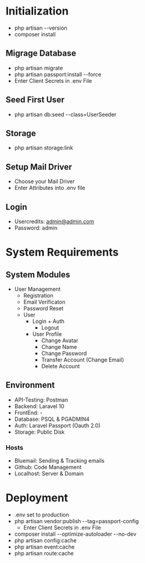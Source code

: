# Initialization
 - php artisan --version
 - composer install

## Migrage Database
 - php artisan migrate
 - php artisan passport:install --force
 - Enter Client Secrets in .env File

## Seed First User
 - php artisan db:seed --class=UserSeeder

## Storage
 - php artisan storage:link

## Setup Mail Driver
 - Choose your Mail Driver
 - Enter Attributes into .env file

## Login
  - Usercredits: admin@admin.com
  - Password: admin


# System Requirements
## System Modules
  - User Management
    - Registration
    - Email Verificaton
    - Password Reset
    - User
      - Login + Auth
        - Logout
      - User Profile
        - Change Avatar
        - Change Name
        - Change Password
        - Transfer Account (Change Email)
        - Delete Account    

## Environment
 * API-Testing: Postman
 * Backend:     Laravel 10
 * FrontEnd:    -
 * Database:    PSQL & PGADMIN4
 * Auth:        Laravel Passport (Oauth 2.0)
 * Storage:     Public Disk

 ### Hosts
 * Bluemail:    Sending & Tracking emails
 * Github:      Code Management
 * Localhost:   Server & Domain


 # Deployment
  - .env set to production
  - php artisan vendor:publish --tag=passport-config
    - Enter Client Secrets in .env File
  - composer install --optimize-autoloader --no-dev
  - php artisan config:cache
  - php artisan event:cache
  - php artisan route:cache
